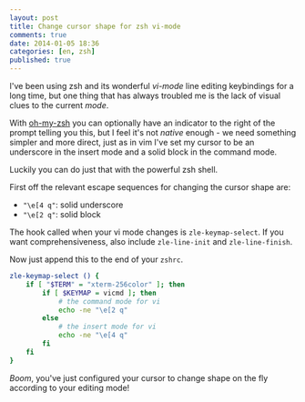 ```yaml
---
layout: post
title: Change cursor shape for zsh vi-mode
comments: true
date: 2014-01-05 18:36
categories: [en, zsh]
published: true
---
```


I've been using zsh and its wonderful *vi-mode* line editing keybindings for a long time, but one thing that has always troubled me is the lack of visual clues to the current *mode*.

With [oh-my-zsh](https://github.com/robbyrussell/oh-my-zsh) you can optionally have an indicator to the right of the prompt telling you this, but I feel it's not *native* enough - we need something simpler and more direct, just as in vim I've set my cursor to be an underscore in the insert mode and a solid block in the command mode.

Luckily you can do just that with the powerful zsh shell.

First off the relevant escape sequences for changing the cursor shape are:

* `"\e[4 q"`: solid underscore
* `"\e[2 q"`: solid block

The hook called when your vi mode changes is `zle-keymap-select`. If you want comprehensiveness, also include `zle-line-init` and `zle-line-finish`.

Now just append this to the end of your `zshrc`.

```sh
zle-keymap-select () {
    if [ "$TERM" = "xterm-256color" ]; then
        if [ $KEYMAP = vicmd ]; then
            # the command mode for vi
            echo -ne "\e[2 q"
        else
            # the insert mode for vi
            echo -ne "\e[4 q"
        fi
    fi
}
```

*Boom*, you've just configured your cursor to change shape on the fly according to your editing mode!
